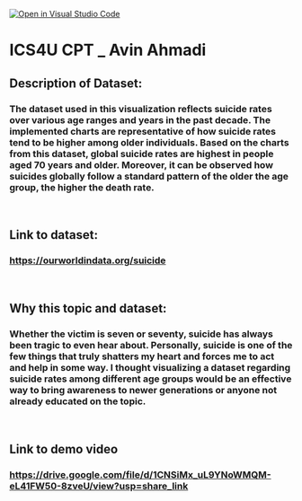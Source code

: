 [![Open in Visual Studio Code](https://classroom.github.com/assets/open-in-vscode-c66648af7eb3fe8bc4f294546bfd86ef473780cde1dea487d3c4ff354943c9ae.svg)](https://classroom.github.com/online_ide?assignment_repo_id=9828349&assignment_repo_type=AssignmentRepo)
# ICS4U CPT _ Avin Ahmadi


## Description of Dataset:

### The dataset used in this visualization reflects suicide rates over various age ranges and years in the past decade. The implemented charts are representative of how suicide rates tend to be higher among older individuals. Based on the charts from this dataset, global suicide rates are  highest in people aged 70 years and older. Moreover, it can be observed how suicides globally follow a standard pattern of the older the age group, the higher the death rate.
<br>

## Link to dataset:
### https://ourworldindata.org/suicide
<br>

## Why this topic and dataset:
### Whether the victim is seven or seventy, suicide has always been tragic to even hear about. Personally, suicide is one of the few things that truly shatters my heart and forces me to act and help in some way. I thought visualizing a dataset regarding suicide rates among different age groups would be an effective way to bring awareness to newer generations or anyone not already educated on the topic.
<br>

## Link to demo video
### https://drive.google.com/file/d/1CNSiMx_uL9YNoWMQM-eL41FW50-8zveU/view?usp=share_link